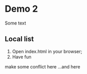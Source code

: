 # Demo 2

Some text

## Local list

1. Open index.html in your browser;
2. Have fun

make some conflict here
...and here